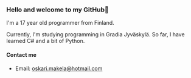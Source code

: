 ### Hello and welcome to my GitHub👋

I'm a 17 year old programmer from Finland. 

Currently, I'm studying programming in Gradia Jyväskylä. So far, I have learned C# and a bit of Python.

#### Contact me
- Email: [oskari.makela@hotmail.com](mailto:oskari.makela@hotmail.com)

<!--
**osaama05/osaama05** is a ✨ _special_ ✨ repository because its `README.md` (this file) appears on your GitHub profile.

Here are some ideas to get you started:

- 🔭 I’m currently working on ...
- 🌱 I’m currently learning ...
- 👯 I’m looking to collaborate on ...
- 🤔 I’m looking for help with ...
- 💬 Ask me about ...
- 📫 How to reach me: ...
- 😄 Pronouns: ...
- ⚡ Fun fact: ...
<img align="left" src="https://github-readme-stats.vercel.app/api?username=osaama05&show_icons=true&theme=merko&count_private=true"/>
-->
